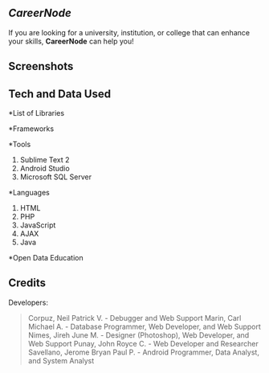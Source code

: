 ## _CareerNode_
If you are looking for a university, institution, or college that can enhance your skills, __CareerNode__ can help you!

## __Screenshots__


## __Tech and Data Used__
*List of Libraries


*Frameworks


*Tools
1. Sublime Text 2
2. Android Studio
3. Microsoft SQL Server

*Languages
1. HTML
2. PHP
3. JavaScript
4. AJAX
5. Java

*Open Data
Education


## __Credits__
Developers:
> Corpuz, Neil Patrick V. - Debugger and Web Support
> Marin, Carl Michael A. - Database Programmer, Web Developer, and Web Support
> Nimes, Jireh June M. - Designer (Photoshop), Web Developer, and Web Support
> Punay, John Royce C. - Web Developer and Researcher
> Savellano, Jerome Bryan Paul P. - Android Programmer, Data Analyst, and System Analyst
